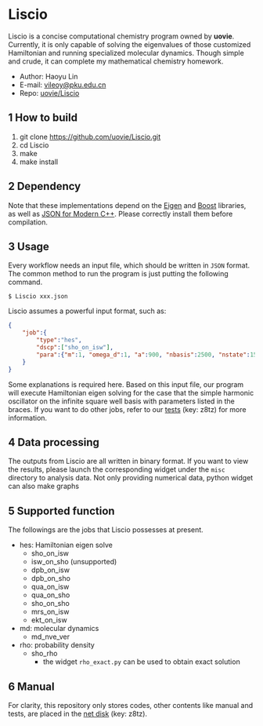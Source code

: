 # Liscio

Liscio is a concise computational chemistry program owned by **uovie**. Currently, it is only capable of solving the eigenvalues of those customized Hamiltonian and running specialized molecular dynamics. Though simple and crude, it can complete my mathematical chemistry homework.

- Author: Haoyu Lin
- E-mail: vileoy@pku.edu.cn
- Repo: [uovie/Liscio](https://github.com/uovie/Liscio)

## 1 How to build

1. git clone https://github.com/uovie/Liscio.git
2. cd Liscio
3. make
4. make install

## 2 Dependency

Note that these implementations depend on the [Eigen](http://eigen.tuxfamily.org) and [Boost](https://www.boost.org/) libraries, as well as [JSON for Modern C++](https://github.com/nlohmann/json). Please correctly install them before compilation.

## 3 Usage

Every workflow needs an input file, which should be written in `JSON` format. The common method to run the program is just putting the following command.

```shell
$ Liscio xxx.json
```

Liscio assumes a powerful input format, such as:

```json
{
    "job":{
        "type":"hes",
        "dscp":["sho_on_isw"],
        "para":{"m":1, "omega_d":1, "a":900, "nbasis":2500, "nstate":15}
    }
}
```

Some explanations is required here. Based on this input file, our program will execute Hamiltonian eigen solving for the case that the simple harmonic oscillator on the infinite square well basis with parameters listed in the braces. If you want to do other jobs, refer to our [tests](https://pan.baidu.com/s/1VDburXG_gyI5RUNdl7S78A) (key: z8tz) for more information.

## 4 Data processing

The outputs from Liscio are all written in binary format. If you want to view the results, please launch the corresponding widget under the `misc` directory to analysis data. Not only providing numerical data, python widget can also make graphs

## 5 Supported function

The followings are the jobs that Liscio possesses at present.

- hes: Hamiltonian eigen solve
  - sho_on_isw
  - isw_on_sho (unsupported)
  - dpb_on_isw
  - dpb_on_sho
  - qua_on_isw
  - qua_on_sho
  - sho_on_sho
  - mrs_on_isw
  - ekt_on_isw
- md: molecular dynamics
  - md_nve_ver
- rho: probability density
  - sho_rho
    - the widget `rho_exact.py` can be used to obtain exact solution

## 6 Manual

 For clarity, this repository only stores codes, other contents like manual and tests, are placed in the [net disk](https://pan.baidu.com/s/1VDburXG_gyI5RUNdl7S78A) (key: z8tz).